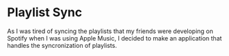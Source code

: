 # Playlist Sync

As I was tired of syncing the playlists that my friends were developing on Spotify when I was using Apple Music, I decided to make an application that handles the syncronization of playlists.
